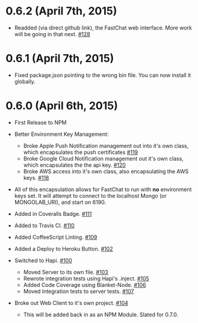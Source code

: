 # 0.6.2 (April 7th, 2015)
* Readded (via direct github link), the FastChat web interface. More work will be going in that next. [#128](https://github.com/fastchat/server/issues/128)

# 0.6.1 (April 7th, 2015)
* Fixed package.json pointing to the wrong bin file. You can now install it globally.

# 0.6.0 (April 6th, 2015)
* First Release to NPM
* Better Environment Key Management:
  * Broke Apple Push Notification management out into it's own class, which encapsulates the push certificates [#119](https://github.com/fastchat/server/issues/119)
  * Broke Google Cloud Notification management out it's own class, which encapsulates the the api key. [#120](https://github.com/fastchat/server/issues/120)
  * Broke AWS access into it's own class, also encapsulating the AWS keys. [#118](https://github.com/fastchat/server/issues/118)
* All of this encapsulation allows for FastChat to run with **no** environment keys set. It will attempt to connect to the localhost Mongo (or MONGOLAB_URI), and start on 6190.

* Added in Coveralls Badge. [#111](https://github.com/fastchat/server/issues/111)
* Added to Travis CI. [#110](https://github.com/fastchat/server/issues/110)
* Added CoffeeScript Linting. [#109](https://github.com/fastchat/server/issues/109)
* Added a Deploy to Heroku Button. [#102](https://github.com/fastchat/server/issues/102)

* Switched to Hapi. [#100](https://github.com/fastchat/server/issues/100)
  * Moved Server to its own file. [#103](https://github.com/fastchat/server/issues/103)
  * Rewrote integration tests using Hapi's .inject. [#105](https://github.com/fastchat/server/issues/105)
  * Added Code Coverage using Blanket-Node. [#106](https://github.com/fastchat/server/issues/106)
  * Moved Integration tests to server tests. [#107](https://github.com/fastchat/server/issues/107)

* Broke out Web Client to it's own project. [#104](https://github.com/fastchat/server/issues/104)
  * This will be added back in as an NPM Module. Slated for 0.7.0.
